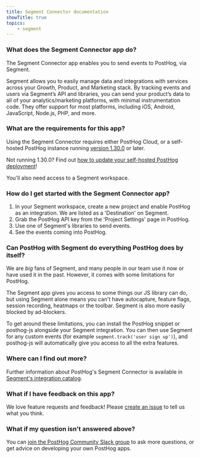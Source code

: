 ```yaml
---
title: Segment Connector documentation
showTitle: true
topics:
    - segment
---
```


### What does the Segment Connector app do?

The Segment Connector app enables you to send events to PostHog, via Segment. 

Segment allows you to easily manage data and integrations with services across your Growth, Product, and Marketing stack. By tracking events and users via Segment’s API and libraries, you can send your product’s data to all of your analytics/marketing platforms, with minimal instrumentation code. They offer support for most platforms, including iOS, Android, JavaScript, Node.js, PHP, and more.

### What are the requirements for this app?

Using the Segment Connector requires either PostHog Cloud, or a self-hosted PostHog instance running [version 1.30.0](https://posthog.com/blog/the-posthog-array-1-30-0) or later. 

Not running 1.30.0? Find out [how to update your self-hosted PostHog deployment](https://posthog.com/docs/self-host/configure/upgrading-posthog)! 

You'll also need access to a Segment workspace. 

### How do I get started with the Segment Connector app?

1. In your Segment workspace, create a new project and enable PostHog as an integration. We are listed as a 'Destination' on Segment.
2. Grab the PostHog API key from the 'Project Settings' page in PostHog.
3. Use one of Segment's libraries to send events.
4. See the events coming into PostHog.

### Can PostHog with Segment do everything PostHog does by itself?

We are _big_ fans of Segment, and many people in our team use it now or have used it in the past. However, it comes with some limitations for PostHog.

The Segment app gives you access to some things our JS library can do, but using Segment alone means you can't have autocapture, feature flags, session recording, heatmaps or the toolbar. Segment is also more easily blocked by ad-blockers.

To get around these limitations, you can install the PostHog snippet or posthog-js alongside your Segment integration. You can then use Segment for any custom events (for example `segment.track('user sign up')`), and posthog-js will automatically give you access to all the extra features.

### Where can I find out more?

Further information about PostHog's Segment Connector is available in [Segment's integration catalog](https://segment.com/catalog/integrations/posthog/).

### What if I have feedback on this app?

We love feature requests and feedback! Please [create an issue](https://github.com/PostHog/posthog/issues/new?assignees=&labels=enhancement%2C+feature&template=feature_request.md) to tell us what you think. 

### What if my question isn't answered above?

You can [join the PostHog Community Slack group](/slack) to ask more questions, or get advice on developing your own PostHog apps.